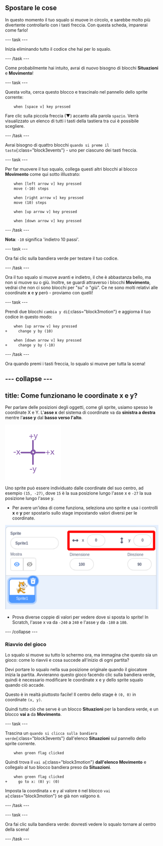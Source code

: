 ## Spostare le cose

In questo momento il tuo squalo si muove in circolo, e sarebbe molto più divertente controllarlo con i tasti freccia. Con questa scheda, imparerai come farlo!

--- task ---

Inizia eliminando tutto il codice che hai per lo squalo.

--- /task ---

Come probabilmente hai intuito, avrai di nuovo bisogno di blocchi **Situazioni** e **Movimento**!

--- task ---

Questa volta, cerca questo blocco e trascinalo nel pannello dello sprite corrente:

```blocks3
    when [space v] key pressed
```

Fare clic sulla piccola freccia (▼) accanto alla parola `spazio`. Verrà visualizzato un elenco di tutti i tasti della tastiera tra cui è possibile scegliere.

--- /task ---

Avrai bisogno di quattro blocchi `quando si preme il tasto`{:class="block3events"} - uno per ciascuno dei tasti freccia.

--- task ---

Per far muovere il tuo squalo, collega questi altri blocchi al blocco **Movimento** come qui sotto illlustrato:

```blocks3
    when [left arrow v] key pressed
    move (-10) steps
```

```blocks3
    when [right arrow v] key pressed
    move (10) steps
```

```blocks3
    when [up arrow v] key pressed
```

```blocks3
    when [down arrow v] key pressed
```

--- /task ---

**Nota**: `-10` significa 'indietro 10 passi'.

--- task ---

Ora fai clic sulla bandiera verde per testare il tuo codice.

--- /task ---

Ora il tuo squalo si muove avanti e indietro, il che è abbastanza bello, ma non si muove su o giù. Inoltre, se guardi attraverso i blocchi **Movimento**, vedrai che non ci sono blocchi per "su" o "giù". Ce ne sono molti relativi alle coordinate **x** e **y** però - proviamo con quelli!

--- task ---

Prendi due blocchi `cambia y di`{:class="block3motion"} e aggiorna il tuo codice in questo modo:

```blocks3
    when [up arrow v] key pressed
+     change y by (10)
```

```blocks3
    when [down arrow v] key pressed
+     change y by (-10)
```

--- /task ---

Ora quando premi i tasti freccia, lo squalo si muove per tutta la scena!

--- collapse ---
---
title: Come funzionano le coordinate x e y?
---

Per parlare delle posizioni degli oggetti, come gli sprite, usiamo spesso le coordinate X e Y. L'**asse x** del sistema di coordinate va da **sinistra a destra** mentre l'**asse y** dal **basso verso l'alto**.

![](images/moving3.png)

Uno sprite può essere individuato dalle coordinate del suo centro, ad esempio `(15, -27)`, dove `15` è la sua posizione lungo l'asse x e `-27` la sua posizione lungo l'asse y.

+ Per avere un'idea di come funziona, seleziona uno sprite e usa i controlli **x** e **y** per spostarlo sullo stage impostando valori diversi per le coordinate.

![](images/xycoords.png)

+ Prova diverse coppie di valori per vedere dove si sposta lo sprite! In Scratch, l'asse x va da `-240` a `240` e l'asse y da `-180` a `180`.

--- /collapse ---

### Riavvio del gioco

Lo squalo si muove su tutto lo schermo ora, ma immagina che questo sia un gioco: come lo riavvii e cosa succede all'inizio di ogni partita?

Devi portare lo squalo nella sua posizione originale quando il giocatore inizia la partita. Avvieranno questo gioco facendo clic sulla bandiera verde, quindi è necessario modificare le coordinate x e y dello sprite squalo quando ciò accade.

Questo è in realtà piuttosto facile! Il centro dello stage è `(0, 0)` in coordinate `(x, y)`.

Quindi tutto ciò che serve è un blocco **Situazioni** per la bandiera verde, e un blocco **vai a** da **Movimento**.

--- task ---

Trascina un `quando si clicca sulla bandiera verde`{:class="block3events"} dall'elenco **Situazioni** sul pannello dello sprite corrente.

```blocks3
    when green flag clicked
```

Quindi trova il `vai a`{:class="block3motion"} **dall'elenco Movimento** e collegalo al tuo blocco bandiera preso da **Situazioni**.

```blocks3
    when green flag clicked
+     go to x: (0) y: (0)
```

Imposta la coordinata `x` e `y` al valore `0` nel blocco `vai a`{:class="block3motion"} se già non valgono `0`.

--- /task ---

--- task ---

Ora fai clic sulla bandiera verde: dovresti vedere lo squalo tornare al centro della scena!

--- /task ---